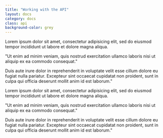 ```yaml
---
title: "Working with the API"
layout: docs
category: docs
class: api
background-color: grey
---
```


Lorem ipsum dolor sit amet, consectetur adipisicing elit, sed do eiusmod tempor incididunt ut labore et dolore magna aliqua. 

"Ut enim ad minim veniam, quis nostrud exercitation ullamco laboris nisi ut aliquip ex ea commodo consequat." 

Duis aute irure dolor in reprehenderit in voluptate velit esse cillum dolore eu fugiat nulla pariatur. Excepteur sint occaecat cupidatat non proident, sunt in culpa qui officia deserunt mollit anim id est laborum."

Lorem ipsum dolor sit amet, consectetur adipisicing elit, sed do eiusmod tempor incididunt ut labore et dolore magna aliqua. 

"Ut enim ad minim veniam, quis nostrud exercitation ullamco laboris nisi ut aliquip ex ea commodo consequat." 

Duis aute irure dolor in reprehenderit in voluptate velit esse cillum dolore eu fugiat nulla pariatur. Excepteur sint occaecat cupidatat non proident, sunt in culpa qui officia deserunt mollit anim id est laborum."
